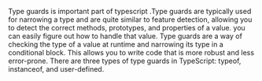 Type guards is important part of typescript .Type guards are typically used for narrowing a type and are quite similar to feature detection, allowing you to detect the correct methods, prototypes, and properties of a value. you can easily figure out how to handle that value. Type guards are a way of checking the type of a value at runtime and narrowing its type in a conditional block. This allows you to write code that is more robust and less error-prone. There are three types of type guards in TypeScript: typeof, instanceof, and user-defined.